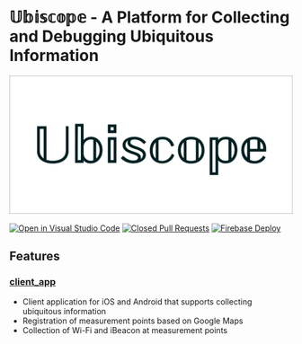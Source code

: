 # 𝕌𝕓𝕚𝕤𝕔𝕠𝕡𝕖 - A Platform for Collecting and Debugging Ubiquitous Information

![ubiscope](assets/feature_graphic.webp)

[![Open in Visual Studio Code](https://img.shields.io/static/v1?logo=visualstudiocode&label=&message=Open%20in%20Visual%20Studio%20Code&labelColor=2c2c32&color=007acc&logoColor=007acc)](https://open.vscode.dev/KoheiKanagu/ubiscope)
[![Closed Pull Requests](https://github.com/KoheiKanagu/ubiscope/actions/workflows/closed_pull_requests.yaml/badge.svg)](https://github.com/KoheiKanagu/ubiscope/actions/workflows/closed_pull_requests.yaml)
[![Firebase Deploy](https://github.com/KoheiKanagu/ubiscope/actions/workflows/firebase_deploy.yaml/badge.svg)](https://github.com/KoheiKanagu/ubiscope/actions/workflows/firebase_deploy.yaml)

## Features

### [client_app](packages/client_app)

- Client application for iOS and Android that supports collecting ubiquitous information
- Registration of measurement points based on Google Maps
- Collection of Wi-Fi and iBeacon at measurement points
